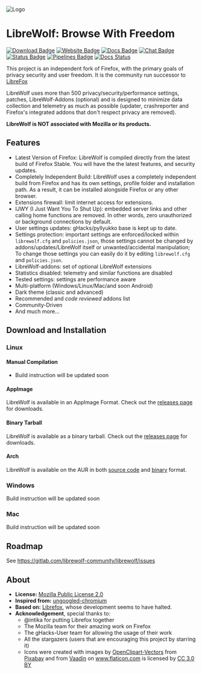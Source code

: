 ![Logo](https://gitlab.com/librewolf-community/librewolf/raw/master/branding/logo/Logo.svg)

# LibreWolf: Browse With Freedom
[![Download Badge](https://img.shields.io/badge/Download-purple.svg)](https://gitlab.com/librewolf-community/librewolf/releases)
[![Website Badge](https://img.shields.io/badge/Website-librewolf-community.gitlab.io-blue.svg)](https://LibreWolf-Community.gitlab.io)
[![Docs Badge](https://img.shields.io/badge/Docs-librewolf.readthedocs.io-blue.svg)](https://librewolf.readthedocs.io)
[![Chat Badge](https://img.shields.io/badge/Chat-Gitter-blue.svg)](https://gitter.im/librewolf-community/librewolf)
[![Status Badge](https://img.shields.io/badge/Status-Active_Development-brightgreen.svg)](https://gitlab.com/librewolf-community/librewolf/commits/master)
[![Pipelines Badge](https://gitlab.com/librewolf-community/librewolf/badges/master/pipeline.svg)](https://gitlab.com/librewolf-community/librewolf/pipelines)
[![Docs Status](https://readthedocs.org/projects/librewolf/badge/?version=latest)](https://librewolf.readthedocs.io/en/latest/)

This project is an independent fork of Firefox, with the primary goals of privacy security and user freedom. It is the community run successor to [LibreFox](https://github.com/intika/Librefox)

LibreWolf uses more than 500 privacy/security/performance settings, patches, LibreWolf-Addons (optional) and is designed to minimize data collection and telemetry as much as possible (updater, crashreporter and Firefox's integrated addons that don't respect privacy are removed).

**LibreWolf is NOT associated with Mozilla or its products.**


## Features
- Latest Version of Firefox: LibreWolf is compiled directly from the latest build of Firefox Stable. You will have the the latest features, and security updates. 
- Completely Independent Build: LibreWolf uses a completely independent build from Firefox and has its own settings, profile folder and installation path. As a result, it can be installed alongside Firefox or any other browser.
- Extensions firewall: limit internet access for extensions.
- IJWY (I Just Want You To Shut Up): embedded server links and other calling home functions are removed. In other words, zero unauthorized or background connections by default.
- User settings updates: gHacks/pyllyukko base is kept up to date.
- Settings protection: important settings are enforced/locked within `librewolf.cfg` and `policies.json`, those settings cannot be changed by addons/updates/LibreWolf itself or unwanted/accidental manipulation; To change those settings you can easily do it by editing `librewolf.cfg` and `policies.json`.
- LibreWolf-addons: set of optional LibreWolf extensions
- Statistics disabled: telemetry and similar functions are disabled
- Tested settings: settings are performance aware
- Multi-platform (Windows/Linux/Mac/and soon Android)
- Dark theme (classic and advanced)
- Recommended and *code reviewed* addons list
- Community-Driven
- And much more...


## Download and Installation

### Linux

#### Manual Compilation 
- Build instruction will be updated soon

#### AppImage
LibreWolf is available in an AppImage Format. Check out the [releases page](https://gitlab.com/librewolf-community/librewolf/-/releases) for downloads.

#### Binary Tarball
LibreWolf is available as a binary tarball. Check out the [releases page](https://gitlab.com/librewolf-community/librewolf/-/releases) for downloads.


#### Arch
LibreWolf is available on the AUR in both [source code](https://aur.archlinux.org/packages/librewolf/) and [binary](https://aur.archlinux.org/packages/librewolf-bin) format.

### Windows
Build instruction will be updated soon

### Mac
Build instruction will be updated soon

## Roadmap
See https://gitlab.com/librewolf-community/librewolf/issues


## About
* **License:** [Mozilla Public License 2.0](https://gitlab.com/librewolf-community/librewolf/blob/master/LICENSE)
* **Inspired from:** [ungoogled-chromium](https://github.com/Eloston/ungoogled-chromium)
* **Based on:** [Librefox](https://github.com/intika/Librefox), whose development seems to have halted.
* **Acknowledgement**, special thanks to:
    * @intika for putting Librefox together
    * The Mozilla team for their amazing work on Firefox
    * The gHacks-User team for allowing the usage of their work
    * All the stargazers (users that are encouraging this project by starring it)
    * Icons were created with images by [OpenClipart-Vectors](https://pixabay.com/users/OpenClipart-Vectors-30363) from [Pixabay](https://pixabay.com) and from <a href="https://www.flaticon.com/authors/vaadin" title="Vaadin">Vaadin</a> on <a href="https://www.flaticon.com/" title="Flaticon">www.flaticon.com</a> is licensed by <a href="http://creativecommons.org/licenses/by/3.0/" title="Creative Commons BY 3.0" target="_blank">CC 3.0 BY</a>


